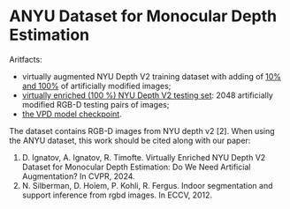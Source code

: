 <base target="_blank">
<H1>ANYU Dataset for Monocular Depth Estimation</H1>

Aritfacts:
  
- virtually augmented NYU Depth V2 training dataset with adding of <a href="https://drive.google.com/file/d/1nrsiowQW1L9IEYLWoiGfJAhD56nSA3Sx/view?usp=sharing" target="_blank">10% and 100%</a> of artificially modified images; 
- <a href="https://drive.google.com/file/d/1Uwhv50z1ke13O0X34WFsRTKaph8rqKqs/view?usp=sharing" target="_blank">virtually enriched (100 %) NYU Depth V2 testing set</a>: 2048 artificially modified RGB-D testing pairs of images; 
- <a href="https://github.com/ABrain-One/ANYU/blob/main/README.md" target="_blank">the VPD model checkpoint</a>.

The dataset contains RGB-D images from NYU depth v2 [2]. When using the ANYU dataset, this work should be cited along with our paper:
1. D. Ignatov, A. Ignatov, R. Timofte. Virtually Enriched NYU Depth V2 Dataset for Monocular Depth Estimation: Do We Need Artificial Augmentation? In CVPR, 2024.
2. N. Silberman, D. Hoiem, P. Kohli, R. Fergus. Indoor segmentation and support inference from rgbd images. In ECCV, 2012.
